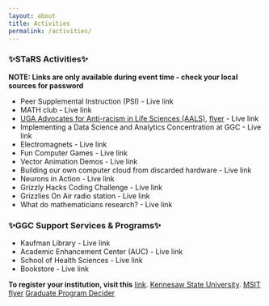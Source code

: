```yaml
---
layout: about
title: Activities
permalink: /activities/
---
```


<h3>✨STaRS Activities✨</h3>

**NOTE: Links are only available during event time - check your local sources for password**
   
* Peer Supplemental Instruction (PSI) - Live link 
* MATH club - Live link 
* [UGA Advocates for Anti-racism in Life Sciences (AALS)](https://aarlifesci.wixsite.com/website), [flyer](/stars2021/images/AALS-Flyer.pdf) - Live link 
* Implementing a Data Science and Analytics Concentration at GGC - Live link 
* Electromagnets - Live link 
* Fun Computer Games - Live link 
* Vector Animation Demos - Live link
* Building our own computer cloud from discarded hardware - Live link
* Neurons in Action - Live link
* Grizzly Hacks Coding Challenge - Live link
* Grizzlies On Air radio station - Live link
* What do mathematicians research? - Live link

<h3>✨GGC Support Services & Programs✨</h3>

* Kaufman Library - Live link
* Academic Enhancement Center (AUC) - Live link
* School of Health Sciences - Live link
* Bookstore - Live link

<b>To register your institution, visit this</b> <a href="https://georgia-gwinnett-college-foundation-inc.square.site/product/grad-professional-other-attendee/38?cs=true&cst=custom">link</a>. 
 [Kennesaw State University](https://msit.kennesaw.edu/). [MSIT flyer](/stars2021/images/MSIT-Flyer.pdf)
 [Graduate Program Decider](/stars2021/images/uga-gradprogramsdecider.pdf)




